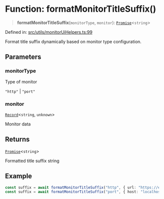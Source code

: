 # Function: formatMonitorTitleSuffix()

> **formatMonitorTitleSuffix**(`monitorType`, `monitor`): [`Promise`](https://developer.mozilla.org/docs/Web/JavaScript/Reference/Global_Objects/Promise)\<`string`\>

Defined in: [src/utils/monitorUiHelpers.ts:99](https://github.com/Nick2bad4u/Uptime-Watcher/blob/8a1973382d5fe14c52996ecda381894eb7ecd4a6/src/utils/monitorUiHelpers.ts#L99)

Format title suffix dynamically based on monitor type configuration.

## Parameters

### monitorType

Type of monitor

`"http"` | `"port"`

### monitor

[`Record`](https://www.typescriptlang.org/docs/handbook/utility-types.html#recordkeys-type)\<`string`, `unknown`\>

Monitor data

## Returns

[`Promise`](https://developer.mozilla.org/docs/Web/JavaScript/Reference/Global_Objects/Promise)\<`string`\>

Formatted title suffix string

## Example

```typescript
const suffix = await formatMonitorTitleSuffix("http", { url: "https://example.com" }); // " (https://example.com)"
const suffix = await formatMonitorTitleSuffix("port", { host: "localhost", port: 80 }); // " (localhost:80)"
```
